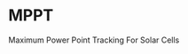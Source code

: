 # MPPT
Maximum Power Point Tracking For Solar Cells
<Insert code to disconnect battery from the load in case of over discharge. and to disconnect it from charging station in case of over charge.>
<Then add the code for Optimum Point tracking for the given buck-boost converter>
